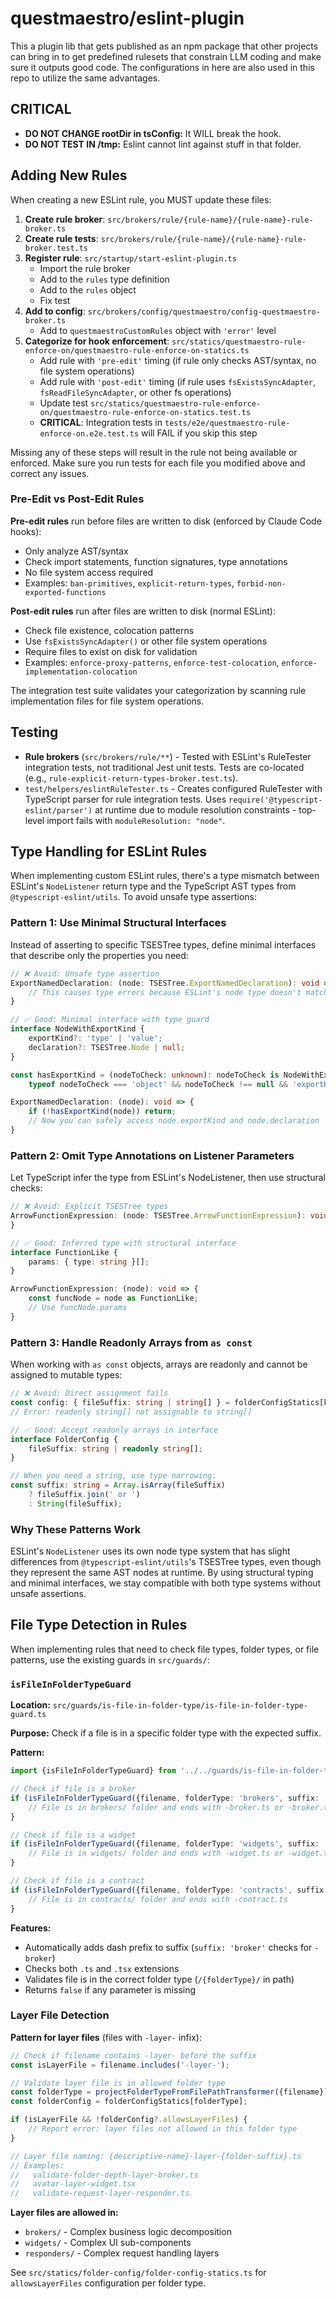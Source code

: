 # questmaestro/eslint-plugin

This a plugin lib that gets published as an npm package that other projects can bring in to get predefined rulesets that
constrain LLM coding and make sure it outputs good code. The configurations in here are also used in this repo to
utilize the same advantages.

## CRITICAL

- **DO NOT CHANGE rootDir in tsConfig:** It WILL break the hook.
- **DO NOT TEST IN /tmp:** Eslint cannot lint against stuff in that folder.

## Adding New Rules

When creating a new ESLint rule, you MUST update these files:

1. **Create rule broker**: `src/brokers/rule/{rule-name}/{rule-name}-rule-broker.ts`
2. **Create rule tests**: `src/brokers/rule/{rule-name}/{rule-name}-rule-broker.test.ts`
3. **Register rule**: `src/startup/start-eslint-plugin.ts`
    - Import the rule broker
    - Add to the `rules` type definition
    - Add to the `rules` object
   - Fix test
4. **Add to config**: `src/brokers/config/questmaestro/config-questmaestro-broker.ts`
    - Add to `questmaestroCustomRules` object with `'error'` level
5. **Categorize for hook enforcement**:
   `src/statics/questmaestro-rule-enforce-on/questmaestro-rule-enforce-on-statics.ts`
    - Add rule with `'pre-edit'` timing (if rule only checks AST/syntax, no file system operations)
    - Add rule with `'post-edit'` timing (if rule uses `fsExistsSyncAdapter`, `fsReadFileSyncAdapter`, or other fs
      operations)
   - Update test `src/statics/questmaestro-rule-enforce-on/questmaestro-rule-enforce-on-statics.test.ts`
   - **CRITICAL**: Integration tests in `tests/e2e/questmaestro-rule-enforce-on.e2e.test.ts` will FAIL if you
      skip this step

Missing any of these steps will result in the rule not being available or enforced. Make sure you run tests for each
file you modified above and correct any issues.

### Pre-Edit vs Post-Edit Rules

**Pre-edit rules** run before files are written to disk (enforced by Claude Code hooks):

- Only analyze AST/syntax
- Check import statements, function signatures, type annotations
- No file system access required
- Examples: `ban-primitives`, `explicit-return-types`, `forbid-non-exported-functions`

**Post-edit rules** run after files are written to disk (normal ESLint):

- Check file existence, colocation patterns
- Use `fsExistsSyncAdapter()` or other file system operations
- Require files to exist on disk for validation
- Examples: `enforce-proxy-patterns`, `enforce-test-colocation`, `enforce-implementation-colocation`

The integration test suite validates your categorization by scanning rule implementation files for file system
operations.

## Testing

- **Rule brokers** (`src/brokers/rule/**`) - Tested with ESLint's RuleTester integration tests, not traditional Jest
  unit tests. Tests are co-located (e.g., `rule-explicit-return-types-broker.test.ts`).
- `test/helpers/eslintRuleTester.ts` - Creates configured RuleTester with TypeScript parser for rule integration
  tests. Uses `require('@typescript-eslint/parser')` at runtime due to module resolution constraints - top-level import
  fails with `moduleResolution: "node"`.

## Type Handling for ESLint Rules

When implementing custom ESLint rules, there's a type mismatch between ESLint's `NodeListener` return type and the
TypeScript AST types from `@typescript-eslint/utils`. To avoid unsafe type assertions:

### Pattern 1: Use Minimal Structural Interfaces

Instead of asserting to specific TSESTree types, define minimal interfaces that describe only the properties you need:

```typescript
// ❌ Avoid: Unsafe type assertion
ExportNamedDeclaration: (node: TSESTree.ExportNamedDeclaration): void => {
    // This causes type errors because ESLint's node type doesn't match TSESTree exactly
}

// ✅ Good: Minimal interface with type guard
interface NodeWithExportKind {
    exportKind?: 'type' | 'value';
    declaration?: TSESTree.Node | null;
}

const hasExportKind = (nodeToCheck: unknown): nodeToCheck is NodeWithExportKind =>
    typeof nodeToCheck === 'object' && nodeToCheck !== null && 'exportKind' in nodeToCheck;

ExportNamedDeclaration: (node): void => {
    if (!hasExportKind(node)) return;
    // Now you can safely access node.exportKind and node.declaration
}
```

### Pattern 2: Omit Type Annotations on Listener Parameters

Let TypeScript infer the type from ESLint's NodeListener, then use structural checks:

```typescript
// ❌ Avoid: Explicit TSESTree types
ArrowFunctionExpression: (node: TSESTree.ArrowFunctionExpression): void => {
}

// ✅ Good: Inferred type with structural interface
interface FunctionLike {
    params: { type: string }[];
}

ArrowFunctionExpression: (node): void => {
    const funcNode = node as FunctionLike;
    // Use funcNode.params
}
```

### Pattern 3: Handle Readonly Arrays from `as const`

When working with `as const` objects, arrays are readonly and cannot be assigned to mutable types:

```typescript
// ❌ Avoid: Direct assignment fails
const config: { fileSuffix: string | string[] } = folderConfigStatics[key];
// Error: readonly string[] not assignable to string[]

// ✅ Good: Accept readonly arrays in interface
interface FolderConfig {
    fileSuffix: string | readonly string[];
}

// When you need a string, use type narrowing:
const suffix: string = Array.isArray(fileSuffix)
    ? fileSuffix.join(' or ')
    : String(fileSuffix);
```

### Why These Patterns Work

ESLint's `NodeListener` uses its own node type system that has slight differences from `@typescript-eslint/utils`'s
TSESTree types, even though they represent the same AST nodes at runtime. By using structural typing and minimal
interfaces, we stay compatible with both type systems without unsafe assertions.

## File Type Detection in Rules

When implementing rules that need to check file types, folder types, or file patterns, use the existing guards in
`src/guards/`:

### `isFileInFolderTypeGuard`

**Location:** `src/guards/is-file-in-folder-type/is-file-in-folder-type-guard.ts`

**Purpose:** Check if a file is in a specific folder type with the expected suffix.

**Pattern:**

```typescript
import {isFileInFolderTypeGuard} from '../../guards/is-file-in-folder-type/is-file-in-folder-type-guard';

// Check if file is a broker
if (isFileInFolderTypeGuard({filename, folderType: 'brokers', suffix: 'broker'})) {
    // File is in brokers/ folder and ends with -broker.ts or -broker.tsx
}

// Check if file is a widget
if (isFileInFolderTypeGuard({filename, folderType: 'widgets', suffix: 'widget'})) {
    // File is in widgets/ folder and ends with -widget.ts or -widget.tsx
}

// Check if file is a contract
if (isFileInFolderTypeGuard({filename, folderType: 'contracts', suffix: 'contract'})) {
    // File is in contracts/ folder and ends with -contract.ts
}
```

**Features:**

- Automatically adds dash prefix to suffix (`suffix: 'broker'` checks for `-broker`)
- Checks both `.ts` and `.tsx` extensions
- Validates file is in the correct folder type (`/{folderType}/` in path)
- Returns `false` if any parameter is missing

### Layer File Detection

**Pattern for layer files** (files with `-layer-` infix):

```typescript
// Check if filename contains -layer- before the suffix
const isLayerFile = filename.includes('-layer-');

// Validate layer file is in allowed folder type
const folderType = projectFolderTypeFromFilePathTransformer({filename});
const folderConfig = folderConfigStatics[folderType];

if (isLayerFile && !folderConfig?.allowsLayerFiles) {
    // Report error: layer files not allowed in this folder type
}

// Layer file naming: {descriptive-name}-layer-{folder-suffix}.ts
// Examples:
//   validate-folder-depth-layer-broker.ts
//   avatar-layer-widget.tsx
//   validate-request-layer-responder.ts
```

**Layer files are allowed in:**

- `brokers/` - Complex business logic decomposition
- `widgets/` - Complex UI sub-components
- `responders/` - Complex request handling layers

See `src/statics/folder-config/folder-config-statics.ts` for `allowsLayerFiles` configuration per folder type.